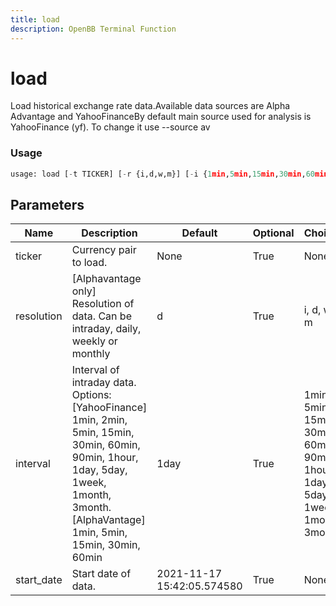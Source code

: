 ```yaml
---
title: load
description: OpenBB Terminal Function
---
```


# load

Load historical exchange rate data.Available data sources are Alpha Advantage and YahooFinanceBy default main source used for analysis is YahooFinance (yf). To change it use --source av

### Usage 
```python
usage: load [-t TICKER] [-r {i,d,w,m}] [-i {1min,5min,15min,30min,60min,90min,1hour,1day,5day,1week,1month,3month}] [-s START_DATE]
```

## Parameters

| Name | Description | Default | Optional | Choices |
| ---- | ----------- | ------- | -------- | ------- |
| ticker | Currency pair to load. | None | True | None |
| resolution | [Alphavantage only] Resolution of data. Can be intraday, daily, weekly or monthly | d | True | i, d, w, m |
| interval | Interval of intraday data. Options: [YahooFinance] 1min, 2min, 5min, 15min, 30min, 60min, 90min, 1hour, 1day, 5day, 1week, 1month, 3month. [AlphaVantage] 1min, 5min, 15min, 30min, 60min | 1day | True | 1min, 5min, 15min, 30min, 60min, 90min, 1hour, 1day, 5day, 1week, 1month, 3month |
| start_date | Start date of data. | 2021-11-17 15:42:05.574580 | True | None |


